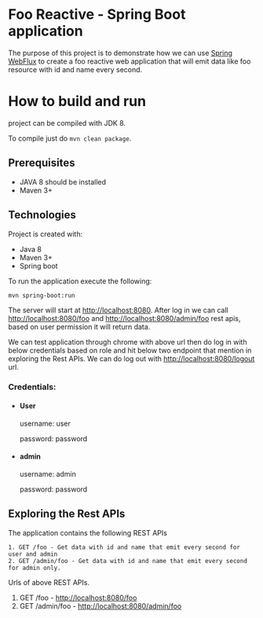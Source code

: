 # Foo Reactive - Spring Boot application

The purpose of this project is to demonstrate how we can
use [Spring WebFlux](https://docs.spring.io/spring/docs/current/spring-framework-reference/web-reactive.html) to create
a foo reactive web application that will emit data like foo resource with id and name every second.

# How to build and run

project can be compiled with JDK 8.

To compile just do `mvn clean package`.

## Prerequisites

* JAVA 8 should be installed
* Maven 3+

## Technologies
Project is created with:
* Java 8
* Maven 3+
* Spring boot 

To run the application execute the following:

```
mvn spring-boot:run
```

The server will start at <http://localhost:8080>.
After log in we can call <http://localhost:8080/foo> and <http://localhost:8080/admin/foo> rest apis, based on user permission it will return data. 

We can test application through chrome with above url then do log in with below credentials based on role and hit below two endpoint that mention in exploring the Rest APIs.
We can do log out with <http://localhost:8080/logout> url.

### Credentials:

* #### User

   username: user

   password: password

* #### admin

  username: admin

  password: password

## Exploring the Rest APIs

The application contains the following REST APIs

```
1. GET /foo - Get data with id and name that emit every second for user and admin
2. GET /admin/foo - Get data with id and name that emit every second for admin only.
```

Urls of above REST APIs.

1. GET /foo - <http://localhost:8080/foo>
2. GET /admin/foo - <http://localhost:8080/admin/foo>


